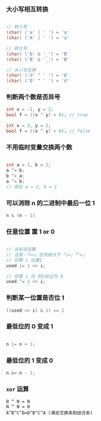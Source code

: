 


### 大小写相互转换


```c++

// 转小写
(char) ('a' | ' ') = 'a'
(char) ('A' | ' ') = 'a'

// 转大写
(char) ('b' & '_') = 'B'
(char) ('B' & '_') = 'B'

// 大小写互转
(char) ('d' ^ ' ') = 'D'
(char) ('D' ^ ' ') = 'd'

```


### 判断两个数是否异号
```c++
int x = -1, y = 2;
bool f = ((x ^ y) < 0); // true

int x = 3, y = 2;
bool f = ((x ^ y) < 0); // false

```


### 不用临时变量交换两个数
```c++

int a = 1, b = 2;
a ^= b;
b ^= a;
a ^= b;
// 现在 a = 2, b = 1
```

### 可以消除 n 的二进制中最后一位 1

```c++
n & (n - 1)
```

### 任意位置 置 1 or 0
```c++

// 从右往左数
// 注意：「<<」优先级大于「|=」「^=」
// 将第 i 位置1 
used |= 1 << i;

// 将第 i 位 的1标记为 0
used ^= 1 << i;
```

### 判断某一位置是否位 1

```c++
((used >> i) & 1) == 1
```

### 最低位的 0 变成 1

```c++

n |= n + 1;
```

### 最低位的 1 变成 0


```c++
n &= n - 1;
```


### `xor` 运算
```
0 ^ N = N
N ^ N = 0
A^B^C^D=D^B^C^A (满足交换率和结合率)
```















